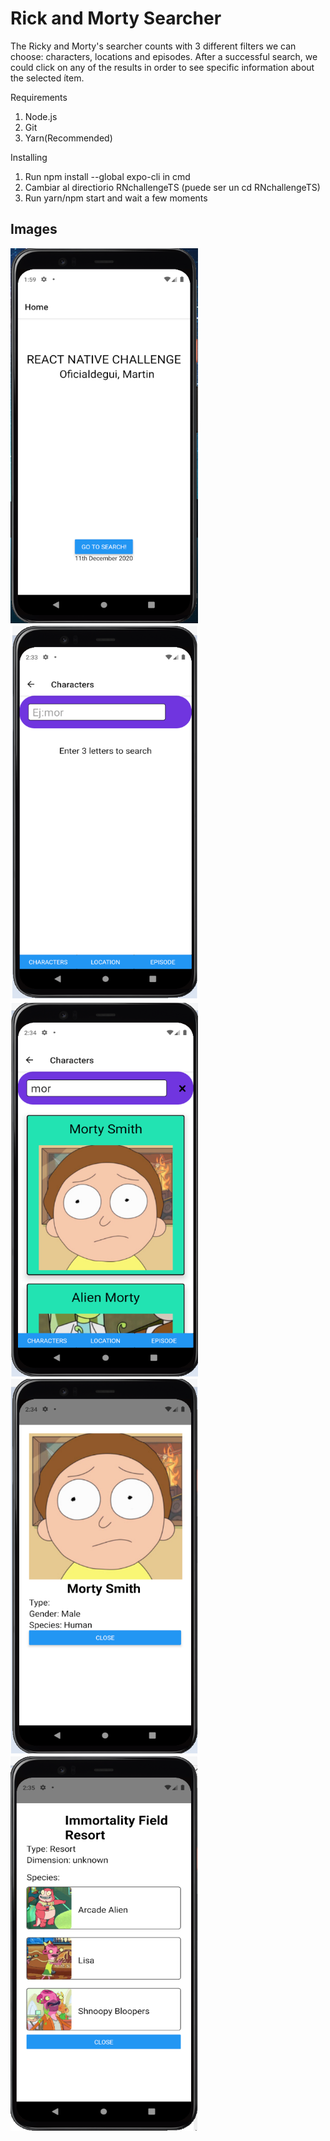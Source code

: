   <h1>Rick and Morty Searcher</h1>
  <p>The Ricky and Morty's searcher counts with 3 different filters we can choose: characters, locations and episodes. After a successful search, we could click on any of the results in order to see specific information about the selected ítem.
</p>
  <h2Follow this stepts in order to run the application</h2>
  <p>Requirements</p>
<ol>
  <li>Node.js </li>
  <li>Git</li>
  <li>Yarn(Recommended)</li>
</ol> 
  <p>Installing</p>
<ol>
  <li>Run npm install --global expo-cli in cmd</li>
  <li>Cambiar al directiorio RNchallengeTS (puede ser un cd RNchallengeTS)</li>
  <li>Run yarn/npm start and wait a few moments</li>
</ol> 
<h2>Images</h2>
<div display="inline">
<img src="images/screen1.png" width="300" height="600">
<img src="images/screen2.png" width="300" height="600">
<img src="images/screen3.png" width="300" height="600">
 <br/>
</div>
<div display="inline">
<img src="images/screen4.png" width="300" height="600">
<img src="images/screen5.png" width="300" height="600">
</div>

